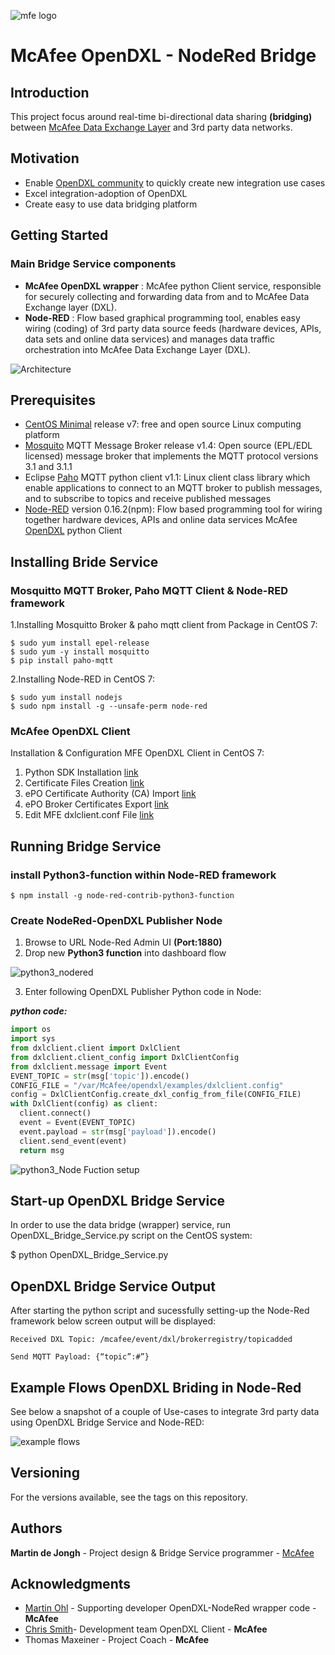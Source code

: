 ![mfe logo](https://user-images.githubusercontent.com/23244127/26923460-71d3b0e2-4c42-11e7-8d93-5955f0b090f4.png)

# McAfee OpenDXL - NodeRed Bridge
 
## Introduction
This project focus around real-time bi-directional data sharing **(bridging)** between [McAfee Data Exchange Layer](https://www.mcafee.com/uk/solutions/data-exchange-layer.aspx "MFE DXL") and 3rd party data networks.

## Motivation
- Enable [OpenDXL community](https://community.mcafee.com/community/business/dxl/overview) to quickly create new integration use cases 
- Excel integration-adoption of OpenDXL
- Create easy to use data bridging platform

## Getting Started

### Main Bridge Service components
- **McAfee OpenDXL wrapper** : McAfee python Client service, responsible for securely collecting and forwarding data from and to McAfee Data Exchange layer (DXL).
- **Node-RED** :  Flow based graphical programming tool, enables easy wiring (coding) of 3rd party data source feeds (hardware devices, APIs, data sets and online data services) and manages data traffic orchestration into McAfee Data Exchange Layer (DXL).

![Architecture](https://user-images.githubusercontent.com/23244127/26922925-edd8ad84-4c40-11e7-9a02-bd5167fca79c.png)

## Prerequisites
- [CentOS Minimal](https://wiki.centos.org/Download) release v7:  free and open source Linux computing platform
- [Mosquito](https://mosquitto.org/download/) MQTT Message Broker release v1.4: Open source (EPL/EDL licensed) message broker that implements the MQTT protocol versions 3.1 and 3.1.1
- Eclipse [Paho](https://pypi.python.org/pypi/paho-mqtt/1.1) MQTT python client v1.1: Linux client class library which enable applications to connect to an MQTT broker to publish messages, and to subscribe to topics and receive published messages
- [Node-RED](http://nodered.org/) version 0.16.2(npm): Flow based programming tool for wiring together hardware devices, APIs and online data services
McAfee [OpenDXL](https://www.mcafee.com/us/developers/open-dxl/index.aspx) python Client


## Installing Bride Service
### Mosquitto MQTT Broker, Paho MQTT Client & Node-RED framework

1.Installing Mosquitto Broker & paho mqtt client from Package in CentOS 7:

```
$ sudo yum install epel-release
$ sudo yum -y install mosquitto
$ pip install paho-mqtt
```

2.Installing Node-RED in CentOS 7:

```
$ sudo yum install nodejs
$ sudo npm install -g --unsafe-perm node-red
```


### McAfee OpenDXL Client

Installation & Configuration MFE OpenDXL Client in CentOS 7:
1. Python SDK Installation [link](https://opendxl.github.io/opendxl-client-python/pydoc/installation.html)
2. Certificate Files Creation [link](https://opendxl.github.io/opendxl-client-python/pydoc/certcreation.html)
3. ePO Certificate Authority (CA) Import [link](https://opendxl.github.io/opendxl-client-python/pydoc/epocaimport.html)
4. ePO Broker Certificates Export [link](https://opendxl.github.io/opendxl-client-python/pydoc/epobrokercertsexport.html)
5. Edit MFE dxlclient.conf File [link](https://opendxl.github.io/opendxl-client-python/pydoc/sampleconfig.html)

## Running Bridge Service
### install Python3-function within Node-RED framework

```
$ npm install -g node-red-contrib-python3-function
```

### Create NodeRed-OpenDXL Publisher Node
1. Browse to URL Node-Red Admin UI **(Port:1880)**
2. Drop new **Python3 function** into dashboard flow

![python3_nodered](https://user-images.githubusercontent.com/23244127/26923264-dbcc2674-4c41-11e7-883f-de070d8830a2.png)

3. Enter following OpenDXL Publisher Python code in Node:

**_python code:_**

  ```python
import os
import sys
from dxlclient.client import DxlClient
from dxlclient.client_config import DxlClientConfig
from dxlclient.message import Event
EVENT_TOPIC = str(msg['topic']).encode()
CONFIG_FILE = "/var/McAfee/opendxl/examples/dxlclient.config"
config = DxlClientConfig.create_dxl_config_from_file(CONFIG_FILE)
with DxlClient(config) as client:
    client.connect()
    event = Event(EVENT_TOPIC)
    event.payload = str(msg['payload']).encode()
    client.send_event(event)
    return msg
```

![python3_Node Fuction setup](https://user-images.githubusercontent.com/23244127/26920997-fd1078e6-4c3a-11e7-9576-61ef36e3914d.png)

## Start-up OpenDXL Bridge Service
In order to use the data bridge (wrapper) service, run OpenDXL_Bridge_Service.py script on the CentOS system:

$ python OpenDXL_Bridge_Service.py

## OpenDXL Bridge Service Output
After starting the python script and sucessfully setting-up the Node-Red framework below screen output will be displayed:

``` 
Received DXL Topic: /mcafee/event/dxl/brokerregistry/topicadded

Send MQTT Payload: {“topic”:#”}
```

## Example Flows OpenDXL Briding in Node-Red

See below a snapshot of a couple of Use-cases to integrate 3rd party data using OpenDXL Bridge Service and Node-RED:

![example flows](https://user-images.githubusercontent.com/23244127/26924402-fcdfa4cc-4c45-11e7-9bd4-a6db04a766b7.png)

## Versioning

For the versions available, see the tags on this repository.

## Authors

**Martin de Jongh** - Project design & Bridge Service programmer  - [McAfee](https://www.mcafee.com/us/index.html)

## Acknowledgments

- [Martin Ohl](https://github.com/mohl1/) - Supporting developer OpenDXL-NodeRed wrapper code - **McAfee**
- [Chris Smith](https://github.com/chrissmith-mcafee)- Development team OpenDXL Client - **McAfee**
- Thomas Maxeiner - Project Coach - **McAfee**

